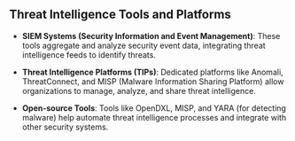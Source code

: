 ## Threat Intelligence Tools and Platforms

- **SIEM Systems (Security Information and Event Management)**: These tools aggregate and analyze security event data, integrating threat intelligence feeds to identify threats.
  
- **Threat Intelligence Platforms (TIPs)**: Dedicated platforms like Anomali, ThreatConnect, and MISP (Malware Information Sharing Platform) allow organizations to manage, analyze, and share threat intelligence.

- **Open-source Tools**: Tools like OpenDXL, MISP, and YARA (for detecting malware) help automate threat intelligence processes and integrate with other security systems.
